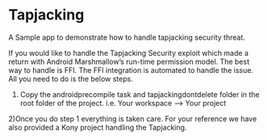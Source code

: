 # Tapjacking
A Sample app to demonstrate how to handle tapjacking security threat.

If you would like to handle the Tapjacking Security exploit which made a return with Android Marshmallow’s run-time permission model.
The best way to handle is FFI. The FFI integration is automated to handle the issue.
All you need to do is the below steps.
1) Copy the androidprecompile task and tapjackingdontdelete folder in the root folder of the project.
i.e. Your workspace --> Your project 


2)Once you do step 1 everything is taken care. 
For your reference we have also provided a Kony project handling the Tapjacking.
